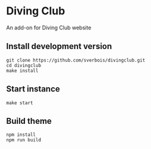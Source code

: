 # Diving Club

An add-on for Diving Club website

## Install development version

    git clone https://github.com/sverbois/divingclub.git
    cd divingclub
    make install


## Start instance

    make start

## Build theme

    npm install
    npm run build

